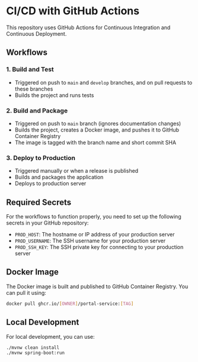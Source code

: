 # CI/CD with GitHub Actions

This repository uses GitHub Actions for Continuous Integration and Continuous Deployment.

## Workflows

### 1. Build and Test

- Triggered on push to `main` and `develop` branches, and on pull requests to these branches
- Builds the project and runs tests

### 2. Build and Package

- Triggered on push to `main` branch (ignores documentation changes)
- Builds the project, creates a Docker image, and pushes it to GitHub Container Registry
- The image is tagged with the branch name and short commit SHA

### 3. Deploy to Production

- Triggered manually or when a release is published
- Builds and packages the application
- Deploys to production server

## Required Secrets

For the workflows to function properly, you need to set up the following secrets in your GitHub repository:

- `PROD_HOST`: The hostname or IP address of your production server
- `PROD_USERNAME`: The SSH username for your production server
- `PROD_SSH_KEY`: The SSH private key for connecting to your production server

## Docker Image

The Docker image is built and published to GitHub Container Registry. You can pull it using:

```bash
docker pull ghcr.io/[OWNER]/portal-service:[TAG]
```

## Local Development

For local development, you can use:

```bash
./mvnw clean install
./mvnw spring-boot:run
``` 